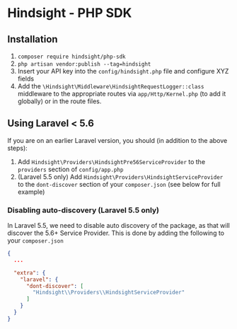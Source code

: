 # Hindsight - PHP SDK

## Installation

1. `composer require hindsight/php-sdk`
1. `php artisan vendor:publish --tag=hindsight`
1. Insert your API key into the `config/hindsight.php` file and configure XYZ fields
1. Add the `\Hindsight\Middleware\HindsightRequestLogger::class` middleware to the appropriate routes via `app/Http/Kernel.php` (to add it globally) or in the route files.

## Using Laravel < 5.6

If you are on an earlier Laravel version, you should (in addition to the above steps):

1. Add `Hindsight\Providers\HindsightPre56ServiceProvider` to the `providers` section of `config/app.php`
1. (Laravel 5.5 only) Add `Hindsight\Providers\HindsightServiceProvider` to the `dont-discover` section of your `composer.json` (see below for full example)

### Disabling auto-discovery (Laravel 5.5 only)

In Laravel 5.5, we need to disable auto discovery of the package, as that will discover the 5.6+ Service Provider. This is done by adding the following to your `composer.json`

```json
{
  ...

  "extra": {
    "laravel": {
      "dont-discover": [
        "Hindsight\\Providers\\HindsightServiceProvider"
      ]
    }
  }
}
```